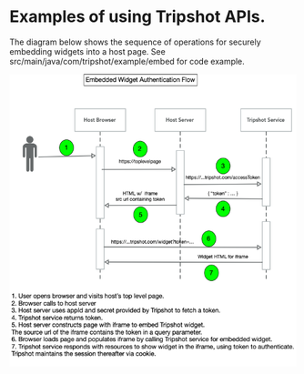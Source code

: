 # Examples of using Tripshot APIs.


The diagram below shows the sequence of operations for securely embedding widgets into a host page. See src/main/java/com/tripshot/example/embed for code example.

![Web Embed Sequence](WebEmbedSequence.png)
